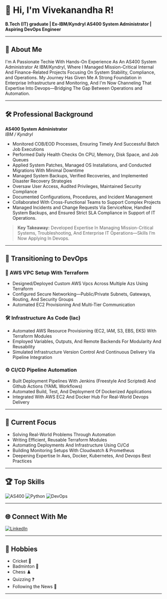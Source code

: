 # 👋 Hi, I'm Vivekanandha R!

**B.Tech (IT) graduate | Ex-IBM/Kyndryl AS400 System Administrator | Aspiring DevOps Engineer**

---

## 🚀 About Me

I'm A Passionate Techie With Hands-On Experience As An AS400 System Administrator At IBM/Kyndryl, Where I Managed Mission-Critical Internal And Finance-Related Projects Focusing On System Stability, Compliance, and Operations. My Journey Has Given Me A Strong Foundation in Enterprise Infrastructure and Monitoring, And I'm Now Channeling That Expertise Into Devops—Bridging The Gap Between Operations and Automation.

---

## 🛠️ Professional Background

**AS400 System Administrator**  
*IBM / Kyndryl*

- Monitored COB/EOD Processes, Ensuring Timely And Successful Batch Job Executions
- Performed Daily Health Checks On CPU, Memory, Disk Space, and Job Queues
- Applied System Patches, Managed OS Installations, and Conducted Migrations With Minimal Downtime
- Managed System Backups, Verified Recoveries, and Implemented Disaster Recovery Strategies
- Oversaw User Access, Audited Privileges, Maintained Security Compliance
- Documented Configurations, Procedures, and Incident Management
- Collaborated With Cross-Functional Teams to Support Complex Projects
- Managed Incidents and Change Requests Via ServiceNow, Handled System Backups, and Ensured Strict SLA Compliance in Support of IT Operations.



> **Key Takeaway:** Developed Expertise In Managing Mission-Critical Systems, Troubleshooting, And Enterprise IT Operations—Skills I’m Now Applying In Devops.

---

## 🚀 Transitioning to DevOps

### 🔧 AWS VPC Setup With Terraform
- Designed/Deployed Custom AWS Vpcs Across Multiple Azs Using Terraform
- Configured Secure Networking—Public/Private Subnets, Gateways, Routing, And Security Groups
- Automated EC2 Provisioning And Multi-Tier Communication

### 🛠️ Infrastructure As Code (Iac)
- Automated AWS Resource Provisioning (EC2, IAM, S3, EBS, EKS) With Terraform Modules
- Employed Variables, Outputs, And Remote Backends For Modularity And Reusability
- Simulated Infrastructure Version Control And Continuous Delivery Via Pipeline Integration

### ⚙️ CI/CD Pipeline Automation
- Built Deployment Pipelines With Jenkins (Freestyle And Scripted) And Github Actions (YAML Workflows)
- Automated Build, Test, And Deployment Of Dockerized Applications
- Integrated With AWS EC2 And Docker Hub For Real-World Devops Delivery

---

## 🎯 Current Focus

- Solving Real-World Problems Through Automation
- Writing Efficient, Reusable Terraform Modules
- Automating Deployments And Infrastructure Using Ci/Cd
- Building Monitoring Setups With Cloudwatch & Prometheus
- Deepening Expertise In Aws, Docker, Kubernetes, And Devops Best Practices

---

## 🏆 Top Skills

![AS400](https://img.shields.io/badge/AS400-Expert-blue) 
![Python](https://img.shields.io/badge/Python-Intermediate-informational)
![DevOps](https://img.shields.io/badge/DevOps-Passionate-green)

---

## 🌐 Connect With Me

[![LinkedIn](https://img.shields.io/badge/LinkedIn-blue?logo=linkedin&logoColor=white)](https://www.linkedin.com/in/vivekanandha-r-791b75139/)

---

## 🧩 Hobbies

- Cricket 🏏
- Badminton 🏸
- Chess ♟️
- Quizzing ❓
- Following the News 📰

---

<!--
**Vivekanandha21/Vivekanandha21** Is A ✨ Special ✨ Repository Because Its README.Md (This File) Appears On Your Github Profile.


Here are some ideas to get you started:

- 🔭 I’m currently working on ...
- 🌱 I’m currently learning ...
- 👯 I’m looking to collaborate on ...
- 🤔 I’m looking for help with ...
- 💬 Ask me about ...
- 📫 How to reach me: ...
- 😄 Pronouns: ...
- ⚡ Fun fact: ...
-->
